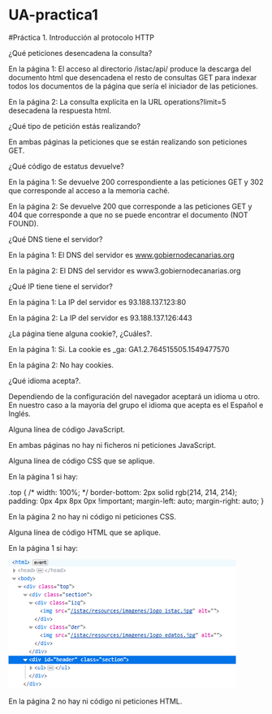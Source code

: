 # UA-practica1

#Práctica 1. Introducción al protocolo HTTP

¿Qué peticiones desencadena la consulta?

En la página 1: El acceso al directorio /istac/api/ produce la descarga del documento html que desencadena el resto de consultas GET para indexar todos los documentos de la página que sería el iniciador de las peticiones.

En la página 2: La consulta explícita en la URL operations?limit=5 desecadena la respuesta html. 


¿Qué tipo de petición estás realizando?

En ambas páginas la peticiones que se están realizando son peticiones GET.


¿Qué código de estatus devuelve?

En la página 1: Se devuelve 200 correspondiente a las peticiones GET y 302 que corresponde al acceso a la memoria caché. 

En la página 2: Se devuelve 200 que corresponde a las peticiones GET y 404 que corresponde a que no se puede encontrar el documento (NOT FOUND).


¿Qué DNS tiene el servidor?

En la página 1: El DNS del servidor es www.gobiernodecanarias.org

En la página 2: El DNS del servidor es www3.gobiernodecanarias.org


¿Qué IP tiene tiene el servidor?

En la página 1: La IP del servidor es 93.188.137.123:80

En la página 2: La IP del servidor es 93.188.137.126:443


¿La página tiene alguna cookie?, ¿Cuáles?.

En la página 1: Si. La cookie es _ga: GA1.2.764515505.1549477570 

En la página 2: No hay cookies.


¿Qué idioma acepta?.

Dependiendo de la configuración del navegador aceptará un idioma u otro. En nuestro caso a la mayoría del grupo el idioma que acepta es el Español e Inglés.


Alguna línea de código JavaScript.

En ambas páginas no hay ni ficheros ni peticiones JavaScript.


Alguna línea de código CSS que se aplique.

En la página 1 si hay:

.top {
	/* width: 100%; */
	border-bottom: 2px solid rgb(214, 214, 214);
	padding: 0px 4px 8px 0px !important;
	margin-left: auto;
	margin-right: auto;
}

En la página 2 no hay ni código ni peticiones CSS.


Alguna línea de código HTML que se aplique.

En la página 1 si hay:

![Html](ua.PNG)


En la página 2 no hay ni código ni peticiones HTML.


